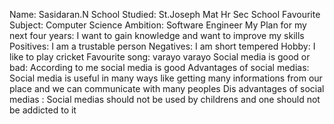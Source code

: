 Name: Sasidaran.N
School Studied: St.Joseph Mat Hr Sec School
Favourite Subject: Computer Science
Ambition: Software Engineer
My Plan for my next four years: I want to gain knowledge and want to improve my skills
Positives: I am a trustable person
Negatives: I am short tempered
Hobby: I like to play cricket 
Favourite song: varayo varayo
Social media is good or bad: According to me social                  media is good
Advantages of social medias: Social media is useful in many ways like getting many informations from our place and we can communicate with many peoples
Dis advantages of social medias : Social medias should not be used by childrens and one should not be addicted to it
